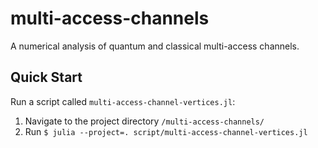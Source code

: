 # multi-access-channels

A numerical analysis of quantum and classical multi-access channels.

## Quick Start

Run a script called `multi-access-channel-vertices.jl`:
1. Navigate to the project directory `/multi-access-channels/`
2. Run `$ julia --project=. script/multi-access-channel-vertices.jl`
